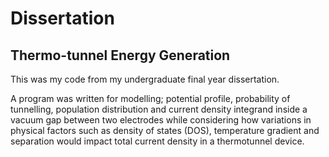 # Dissertation
## Thermo-tunnel Energy Generation

This was my code from my undergraduate final year dissertation.

A program was written for modelling; potential profile, probability of tunnelling, population distribution and current density integrand inside a vacuum gap between two electrodes while considering how variations in physical factors such as density of states (DOS), temperature gradient and separation would impact total current density in a thermotunnel device.
